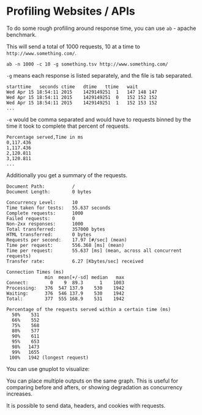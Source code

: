 # Profiling Websites / APIs

To do some rough profiling around response time, you can use `ab` - apache benchmark.

This will send a total of 1000 requests, 10 at a time to `http://www.something.com/`.

```
ab -n 1000 -c 10 -g something.tsv http://www.something.com/
```

`-g` means each response is listed separately, and the file is tab separated.

```
starttime	seconds	ctime	dtime	ttime	wait
Wed Apr 15 18:54:11 2015	1429149251	1	147	148	147
Wed Apr 15 18:54:11 2015	1429149251	0	152	152	152
Wed Apr 15 18:54:11 2015	1429149251	1	152	153	152
...
```

`-e` would be comma separated and would have to requests binned by the time it
took to complete that percent of requests.

```
Percentage served,Time in ms
0,117.436
1,117.436
2,120.811
3,120.811
...
```

Additionally you get a summary of the requests.

```
Document Path:          /
Document Length:        0 bytes

Concurrency Level:      10
Time taken for tests:   55.637 seconds
Complete requests:      1000
Failed requests:        0
Non-2xx responses:      1000
Total transferred:      357000 bytes
HTML transferred:       0 bytes
Requests per second:    17.97 [#/sec] (mean)
Time per request:       556.368 [ms] (mean)
Time per request:       55.637 [ms] (mean, across all concurrent requests)
Transfer rate:          6.27 [Kbytes/sec] received

Connection Times (ms)
              min  mean[+/-sd] median   max
Connect:        0    9  89.3      1    1003
Processing:   376  547 137.9    530    1942
Waiting:      376  546 137.9    530    1942
Total:        377  555 168.9    531    1942

Percentage of the requests served within a certain time (ms)
  50%    531
  66%    552
  75%    568
  80%    577
  90%    611
  95%    653
  98%   1473
  99%   1655
 100%   1942 (longest request)
 ```

You can use gnuplot to visualize:

You can place multiple outputs on the same graph. This is useful for comparing
before and afters, or showing degradation as concurrency increases.

It is possible to send data, headers, and cookies with requests.
